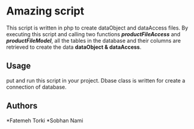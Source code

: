 # Amazing script 

This script is written in php to create dataObject and dataAccess files.
By executing this script and calling two functions ***productFileAccess*** and ***productFileModel***, all the tables in the database and their columns are retrieved to create the data __dataObject & dataAccess__.


## Usage

put and run  this script in your project.
Dbase class is written for create a connection of database.



## Authors
*Fatemeh Torki
*Sobhan Nami
